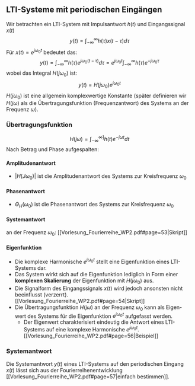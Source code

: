 ## LTI-Systeme mit periodischen Eingängen
Wir betrachten ein LTI-System mit Impulsantwort $h(t)$ und Eingangssignal $x(t)$
$$y(t)=\int^{\infty}_{-\infty}h(\tau)x(t-\tau)d\tau$$
Für $x(t)=e^{j\omega_0t}$ bedeutet das:
$$y(t)=\int^{\infty}_{-\infty}h(\tau)e^{j\omega_0(t-\tau)}d\tau=e^{j\omega_0t}\int^{\infty}_{-\infty}h(\tau)e^{-j\omega_0\tau}$$
wobei das Integral $H(j\omega_0)$ ist: 
$$y(t)=H(j\omega_0)e^{j\omega_0t}$$
	$H(jω_0)$ ist eine allgemein komplexwertige Konstante (später definieren wir $H(jω)$ als die Übertragungsfunktion (Frequenzantwort) des Systems an der Frequenz $ω$).
### Übertragungsfunktion 
$$H(j\omega)=\int^{\infty]}_{-\infty}h(t)e^{-j\omega t}dt$$
Nach Betrag und Phase aufgespalten:
#### Amplitudenantwort
- $|H(J\omega_0)|$ ist die Amplitudenantwort des Systems zur Kreisfrequenz $ω_0$
#### Phasenantwort
- $\Theta_H(\omega_0)$ ist die Phasenantwort des Systems zur Kreisfrequenz $ω_0$
#### Systemantwort
an der Frequenz $\omega_0$: [[Vorlesung_Fourierreihe_WP2.pdf#page=53|Skript]]

#### Eigenfunktion
- Die komplexe Harmonische $e^{jω_0t}$ stellt eine Eigenfunktion eines LTI- Systems dar.
- Das System wirkt sich auf die Eigenfunktion lediglich in Form einer **komplexen Skalierung** der Eigenfunktion mit $H(jω_0)$ aus.
- Die Signalform des Eingangssignals $x(t)$ wird jedoch ansonsten nicht beeinflusst (verzerrt).
[[Vorlesung_Fourierreihe_WP2.pdf#page=54|Skript]]
- Die Übertragungsfunktion $H(jω)$ an der Frequenz $ω_0$ kann als Eigen- wert des Systems für die Eigenfunktion $e^{jω_0t}$ aufgefasst werden. 
	- Der Eigenwert charakterisiert eindeutig die Antwort eines LTI-Systems auf eine komplexe Harmonische $e^{jω_0t}$.
[[Vorlesung_Fourierreihe_WP2.pdf#page=56|Beispiel]]

### Systemantwort
Die Systemantwort $y(t)$ eines LTI-Systems auf den periodischen Eingang $x(t)$ lässt sich aus der Fourierreihenentwicklung [[Vorlesung_Fourierreihe_WP2.pdf#page=57|einfach bestimmen]].
